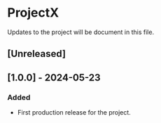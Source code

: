 # ProjectX

Updates to the project will be document in this file.

## [Unreleased]

## [1.0.0] - 2024-05-23

### Added

- First production release for the project.